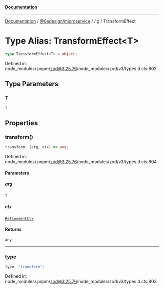 [**Documentation**](../../../../../README.md)

***

[Documentation](../../../../../README.md) / [@6edesign/microservice](../../../README.md) / [](../../../README.md) / [z](../README.md) / TransformEffect

# Type Alias: TransformEffect&lt;T&gt;

```ts
type TransformEffect<T> = object;
```

Defined in: node\_modules/.pnpm/zod@3.25.76/node\_modules/zod/v3/types.d.cts:802

## Type Parameters

### T

`T`

## Properties

### transform()

```ts
transform: (arg, ctx) => any;
```

Defined in: node\_modules/.pnpm/zod@3.25.76/node\_modules/zod/v3/types.d.cts:804

#### Parameters

##### arg

`T`

##### ctx

[`RefinementCtx`](../interfaces/RefinementCtx.md)

#### Returns

`any`

***

### type

```ts
type: "transform";
```

Defined in: node\_modules/.pnpm/zod@3.25.76/node\_modules/zod/v3/types.d.cts:803
